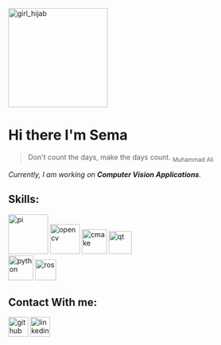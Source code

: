 <img src='https://user-images.githubusercontent.com/78825912/199567270-591cbc68-4d66-4234-86ce-7ab86d3da558.png' alt='girl_hijab' height='200'>

# **Hi there I'm Sema** 

> Don't count the days, make the days count.
   <sub>Muhammad Ali</sub>

*Currently, I am working on **Computer Vision Applications**.*



## Skills:


[<img src='https://user-images.githubusercontent.com/78825912/199561294-7f293827-66fb-42c9-9503-b12889de8ea8.png' alt='pi' height='80'>](https://www.raspberrypi.org/)
[<img src='https://user-images.githubusercontent.com/78825912/199560789-0c202f39-caad-4f9c-8f2f-ce3d17311e0d.png' alt='opencv' height='60'>](https://opencv.org/)
[<img src='https://user-images.githubusercontent.com/78825912/199557760-21e877f9-f182-4967-b4c4-d0fcb3f35af7.png' alt='cmake' height='50'>](https://cmake.org/)
[<img src='https://user-images.githubusercontent.com/78825912/199564000-32c0246f-35cd-40ec-a97e-e400270426ba.png' alt='qt' height='46'>](https://www.qt.io/)      
  [<img src='https://user-images.githubusercontent.com/78825912/199562344-2f16a174-1f16-4764-ab8a-aad7067ff6b9.png' alt='python' height='50'>](https://www.python.org/)
[<img src='https://user-images.githubusercontent.com/78825912/199563197-02830416-1346-41a0-8b5a-f7f094a77c98.png' alt='ros' height='42'>](https://www.ros.org/)






## Contact With me:

[<img src='https://cdn.jsdelivr.net/npm/simple-icons@3.0.1/icons/github.svg' alt='github' height='40'>](https://github.com/semaegrii)  [<img src='https://cdn.jsdelivr.net/npm/simple-icons@3.0.1/icons/linkedin.svg' alt='linkedin' height='40'>](https://www.linkedin.com/in/semaegrii/)  
